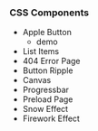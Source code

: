 ### CSS Components
* Apple Button
    * demo
* List Items
* 404 Error Page
* Button Ripple
* Canvas
* Progressbar
* Preload Page
* Snow Effect
* Firework Effect
